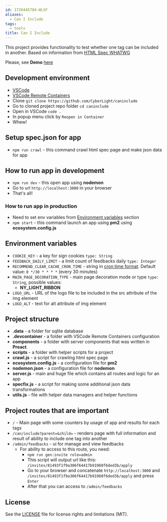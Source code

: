 ```yaml
---
id: 1726445784-WLSF
aliases:
  - Can I Include
tags:
  - tools
title: Can I Include
---
```


<!-- <div align="center"> -->
<!--     <img src="https://github.com/CyberLight/caninclude/blob/master/docs/images/logo.png" width="260px"/> -->
<!-- </div> -->

This project provides functionality to test whether one tag can be included in another. Based on information from [HTML Spec WHATWG](https://html.spec.whatwg.org/)

<!-- <div align="center"> -->
<!--     <img src="docs/images/faces.png" width="255px"/> -->
<!-- </div> -->

Please, see **Demo** [here](https://caninclude.glitch.me)

<!-- <div align="center"> -->
<!--     <img src="docs/images/app_main_screen.png" width="560px"/> -->
<!-- </div> -->

## Development environment

- [VSCode](https://code.visualstudio.com/)
- [VSCode Remote Containers](https://code.visualstudio.com/docs/remote/containers#_installation)
- Clone `git clone https://github.com/CyberLight/caninclude`
- Go to cloned project repo folder `cd caninclude`
- Open in VSCode `code .`
- In popup menu click by `Reopen in Container`
- Whew!

## Setup spec.json for app

- `npm run crawl` - this command crawl html spec page and make json data for app

## How to run app in development

- `npm run dev` - this open app using **nodemon**
- Go to url `http://localhost:3000` in your browser
- That's all!

### How to run app in production

- Need to set env variables from [Environment variables](#environment-variables) section
- `npm start` - this command launch an app using **pm2** using **ecosystem.config.js**

## Environment variables

- `COOKIE_KEY` - a key for sign cookies `type: String`
- `FEEDBACK_DAILY_LIMIT` - a limit count of feedbacks daily `type: Integer`
- `RECOMMEND_CLEAR_CACHE_CRON_TIME` - string in [cron time format](https://github.com/kelektiv/node-cron#cron-ranges). Default value: `0 */30 * * * *` (every 30 minutes)
- `MAIN_PAGE_DECORATION_TYPE` - main page decoration mode or type `type: String`, possible values:
  - **NY_LIGHT_RIBBON**
- `LOGO_URL` - URL of the logo file to be included in the src attribute of the img element
- `LOGO_ALT` - text for alt attribute of img element

## Project structure

- **.data** - a folder for sqlite database
- **.devcontainer** - a folder with VSCode Remote Containers configuration
- **components** - a folder with server components that was written in **Preact**.
- **scripts** - a folder with helper scripts for a project
- **crawl.js** - a script for crawling html spec page
- **ecosystem.config.js** - a configuration file for **pm2**
- **nodemon.json** - a configuration file for **nodemon**
- **server.js** - main and huge file which contains all routes and logic for an app
- **specfix.js** - a script for making some additional json data transformations
- **utils.js** - file with helper data managers and helper functions

## Project routes that are important

- `/` - Main page with some counters by usage of app and results for each tags
- `/can/include?parent=&child=` - renders page with full information and result of ability to include one tag into another
- `/admin/feedbacks` - ui for manage and view feedbacks
  - For ability to access to this route, you need:
    - `npm run gen:invite role=admin`
    - This script will output url like this: `/invites/81493f1f9a306f64417b91960f6ded3b/apply`
    - Go to your browser and concatenate `http://localhost:3000` and `/invites/81493f1f9a306f64417b91960f6ded3b/apply` and press `Enter`
    - After that you can access to `/admin/feedbacks`

## License

See the [LICENSE](LICENSE.md) file for license rights and limitations (MIT).
